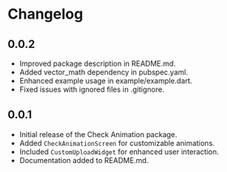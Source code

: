 # Changelog

## 0.0.2
- Improved package description in README.md.
- Added vector_math dependency in pubspec.yaml.
- Enhanced example usage in example/example.dart.
- Fixed issues with ignored files in .gitignore.

## 0.0.1
- Initial release of the Check Animation package.
- Added `CheckAnimationScreen` for customizable animations.
- Included `CustomUploadWidget` for enhanced user interaction.
- Documentation added to README.md.
